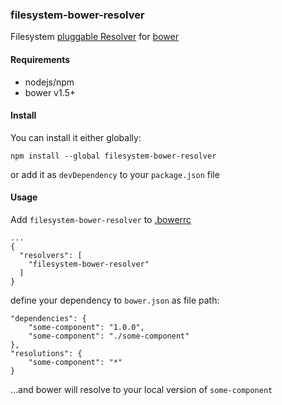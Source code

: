 ### filesystem-bower-resolver

Filesystem [pluggable Resolver](http://bower.io/docs/pluggable-resolvers/) for [bower](http://bower.io)

#### Requirements

* nodejs/npm
* bower v1.5+

#### Install

You can install it either globally:

```
npm install --global filesystem-bower-resolver
```

or add it as `devDependency` to your `package.json` file

#### Usage

Add `filesystem-bower-resolver` to [.bowerrc](http://bower.io/docs/config/)

```
...
{
  "resolvers": [
    "filesystem-bower-resolver"
  ]
}
```

define your dependency to `bower.json` as file path:

```
"dependencies": {
    "some-component": "1.0.0",
    "some-component": "./some-component"
},
"resolutions": {
    "some-component": "*"
}
```

...and bower will resolve to your local version of `some-component`
